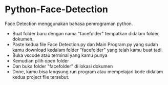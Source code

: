 # Python-Face-Detection
Face Detection menggunakan bahasa pemrograman python.

- Buat folder baru dengan nama "facefolder" tempatkan didalam folder dokumen.
- Paste kedua file Face Detection.py dan Main Program.py yang sudah kamu download kedalam folder "facefolder" yang telah kamu buat tadi.
- Buka vscode atau terminal yang kamu punya
- Kemudian pilih open folder
- Dan buka folder "facefolder" di lokasi dokumen
- Done, kamu bisa langsung run program atau mempelajari kode didalam kedua project file tersebut.
